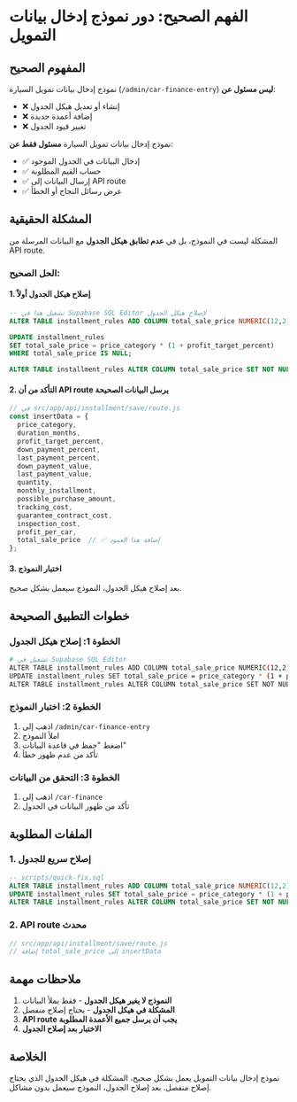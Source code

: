 # الفهم الصحيح: دور نموذج إدخال بيانات التمويل

## المفهوم الصحيح

نموذج إدخال بيانات تمويل السيارة (`/admin/car-finance-entry`) **ليس مسئول عن**:
- ❌ إنشاء أو تعديل هيكل الجدول
- ❌ إضافة أعمدة جديدة
- ❌ تغيير قيود الجدول

نموذج إدخال بيانات تمويل السيارة **مسئول فقط عن**:
- ✅ إدخال البيانات في الجدول الموجود
- ✅ حساب القيم المطلوبة
- ✅ إرسال البيانات إلى API route
- ✅ عرض رسائل النجاح أو الخطأ

## المشكلة الحقيقية

المشكلة ليست في النموذج، بل في **عدم تطابق هيكل الجدول** مع البيانات المرسلة من API route.

### الحل الصحيح:

#### 1. إصلاح هيكل الجدول أولاً
```sql
-- تشغيل هذا في Supabase SQL Editor لإصلاح هيكل الجدول
ALTER TABLE installment_rules ADD COLUMN total_sale_price NUMERIC(12,2);

UPDATE installment_rules 
SET total_sale_price = price_category * (1 + profit_target_percent)
WHERE total_sale_price IS NULL;

ALTER TABLE installment_rules ALTER COLUMN total_sale_price SET NOT NULL;
```

#### 2. التأكد من أن API route يرسل البيانات الصحيحة
```javascript
// في src/app/api/installment/save/route.js
const insertData = {
  price_category,
  duration_months,
  profit_target_percent,
  down_payment_percent,
  last_payment_percent,
  down_payment_value,
  last_payment_value,
  quantity,
  monthly_installment,
  possible_purchase_amount,
  tracking_cost,
  guarantee_contract_cost,
  inspection_cost,
  profit_per_car,
  total_sale_price  // ✅ إضافة هذا العمود
};
```

#### 3. اختبار النموذج
بعد إصلاح هيكل الجدول، النموذج سيعمل بشكل صحيح.

## خطوات التطبيق الصحيحة

### الخطوة 1: إصلاح هيكل الجدول
```bash
# تشغيل في Supabase SQL Editor
ALTER TABLE installment_rules ADD COLUMN total_sale_price NUMERIC(12,2);
UPDATE installment_rules SET total_sale_price = price_category * (1 + profit_target_percent) WHERE total_sale_price IS NULL;
ALTER TABLE installment_rules ALTER COLUMN total_sale_price SET NOT NULL;
```

### الخطوة 2: اختبار النموذج
1. اذهب إلى `/admin/car-finance-entry`
2. املأ النموذج
3. اضغط "حفظ في قاعدة البيانات"
4. تأكد من عدم ظهور خطأ

### الخطوة 3: التحقق من البيانات
1. اذهب إلى `/car-finance`
2. تأكد من ظهور البيانات في الجدول

## الملفات المطلوبة

### 1. إصلاح سريع للجدول
```sql
-- scripts/quick-fix.sql
ALTER TABLE installment_rules ADD COLUMN total_sale_price NUMERIC(12,2);
UPDATE installment_rules SET total_sale_price = price_category * (1 + profit_target_percent) WHERE total_sale_price IS NULL;
ALTER TABLE installment_rules ALTER COLUMN total_sale_price SET NOT NULL;
```

### 2. API route محدث
```javascript
// src/app/api/installment/save/route.js
// إضافة total_sale_price إلى insertData
```

## ملاحظات مهمة

1. **النموذج لا يغير هيكل الجدول** - فقط يملأ البيانات
2. **المشكلة في هيكل الجدول** - يحتاج إصلاح منفصل
3. **API route يجب أن يرسل جميع الأعمدة المطلوبة**
4. **الاختبار بعد إصلاح الجدول**

## الخلاصة

نموذج إدخال بيانات التمويل يعمل بشكل صحيح، المشكلة في هيكل الجدول الذي يحتاج إصلاح منفصل. بعد إصلاح الجدول، النموذج سيعمل بدون مشاكل. 